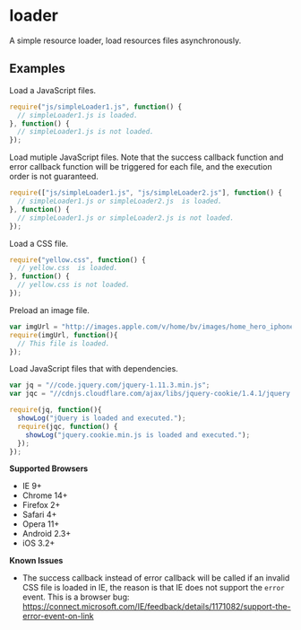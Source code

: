# loader
A simple resource loader, load resources files asynchronously.

## Examples

Load a JavaScript files.

```javascript
require("js/simpleLoader1.js", function() {
  // simpleLoader1.js is loaded.
}, function() {
  // simpleLoader1.js is not loaded.
});
```

Load mutiple JavaScript files. Note that the success callback function and error callback function will be triggered for each file, and the execution order is not guaranteed.  
```javascript
require(["js/simpleLoader1.js", "js/simpleLoader2.js"], function() {
  // simpleLoader1.js or simpleLoader2.js  is loaded.
}, function() {
  // simpleLoader1.js or simpleLoader2.js is not loaded.
});
```

Load a CSS file.
```javascript
require("yellow.css", function() {
  // yellow.css  is loaded.
}, function() {
  // yellow.css is not loaded.
});
```

Preload an image file.
```javascript
var imgUrl = "http://images.apple.com/v/home/bv/images/home_hero_iphone_medium.png";
require(imgUrl, function(){
  // This file is loaded.
});
```

Load JavaScript files that with dependencies.
```javascript
var jq = "//code.jquery.com/jquery-1.11.3.min.js";
var jqc = "//cdnjs.cloudflare.com/ajax/libs/jquery-cookie/1.4.1/jquery.cookie.min.js";

require(jq, function(){
  showLog("jQuery is loaded and executed.");
  require(jqc, function() {
    showLog("jquery.cookie.min.js is loaded and executed.");
  });
});
```


**Supported Browsers**

* IE 9+
* Chrome 14+
* Firefox 2+
* Safari 4+
* Opera 11+
* Android 2.3+
* iOS 3.2+

**Known Issues**

* The success callback instead of error callback will be called if an invalid CSS file is loaded in IE, the reason is that IE does not support the `error` event. This is a browser bug:
  https://connect.microsoft.com/IE/feedback/details/1171082/support-the-error-event-on-link
